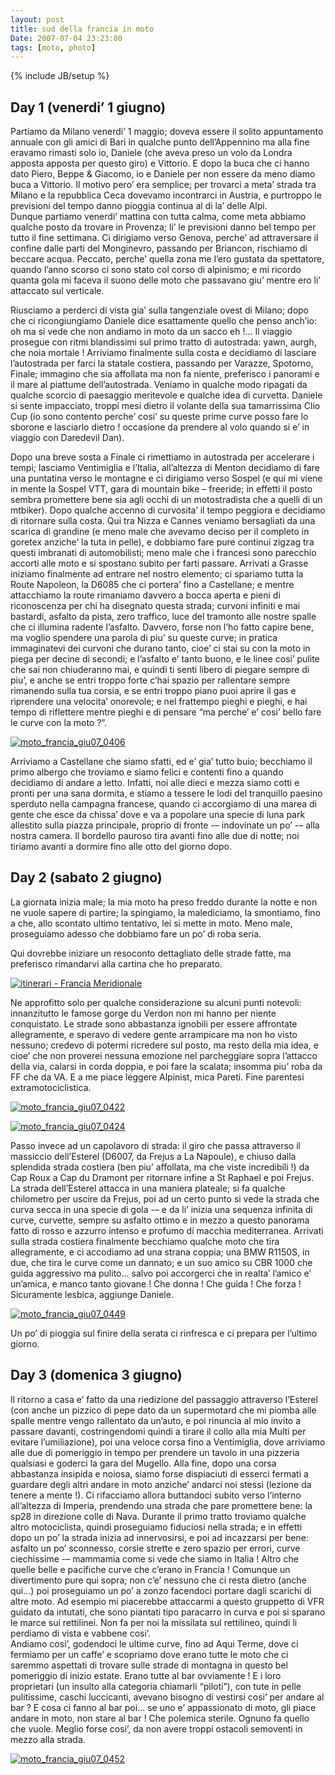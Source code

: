 ```yaml
---
layout: post
title: sud della francia in moto
Date: 2007-07-04 23:23:00
tags: [moto, photo]
---
```

{% include JB/setup %} 


## Day 1 (venerdi’ 1 giugno)
 
Partiamo da Milano venerdi’ 1 maggio; doveva essere il solito appuntamento annuale con gli amici di Bari in qualche punto dell’Appennino ma alla fine eravamo rimasti solo io, Daniele (che aveva preso un volo da Londra apposta apposta per questo giro) e Vittorio. E dopo la buca che ci hanno dato Piero, Beppe & Giacomo, io e Daniele per non essere da meno diamo buca a Vittorio. Il motivo pero’ era semplice; per trovarci a meta’ strada tra Milano e la repubblica Ceca dovevamo incontrarci in Austria, e purtroppo le previsioni del tempo danno pioggia continua al di la’ delle Alpi.  
Dunque partiamo venerdi’ mattina con tutta calma, come meta abbiamo qualche posto da trovare in Provenza; li’ le previsioni danno bel tempo per tutto il fine settimana. Ci dirigiamo verso Genova, perche’ ad attraversare il confine dalle parti del Monginevro, passando per Briancon, rischiamo di beccare acqua. Peccato, perche’ quella zona me l’ero gustata da spettatore, quando l’anno scorso ci sono stato col corso di alpinismo; e mi ricordo quanta gola mi faceva il suono delle moto che passavano giu’ mentre ero li’ attaccato sul verticale.  
  
Riusciamo a perderci di vista gia’ sulla tangenziale ovest di Milano; dopo che ci ricongiungiamo Daniele dice esattamente quello che penso anch’io: oh ma si vede che non andiamo in moto da un sacco eh !... Il viaggio prosegue con ritmi blandissimi sul primo tratto di autostrada: yawn, aurgh, che noia mortale ! Arriviamo finalmente sulla costa e decidiamo di lasciare l’autostrada per farci la statale costiera, passando per Varazze, Spotorno, Finale; immagino che sia affollata ma non fa niente, preferisco i panorami e il mare al piattume dell’autostrada. Veniamo in qualche modo ripagati da qualche scorcio di paesaggio meritevole e qualche idea di curvetta. Daniele si sente impacciato, troppi mesi dietro il volante della sua tamarrissima Clio Cup (io sono contento perche’ cosi’ su queste prime curve posso fare lo sborone e lasciarlo dietro ! occasione da prendere al volo quando si e’ in viaggio con Daredevil Dan).  
  
Dopo una breve sosta a Finale ci rimettiamo in autostrada per accelerare i tempi; lasciamo Ventimiglia e l’Italia, all’altezza di Menton decidiamo di fare una puntatina verso le montagne e ci dirigiamo verso Sospel (e qui mi viene in mente la Sospel VTT, gara di mountain bike – freeride; in effetti il posto sembra promettere bene sia agli occhi di un motostradista che a quelli di un mtbiker). Dopo qualche accenno di curvosita’ il tempo peggiora e decidiamo di ritornare sulla costa. Qui tra Nizza e Cannes veniamo bersagliati da una scarica di grandine (e meno male che avevamo deciso per il completo in goretex anziche’ la tuta in pelle), e dobbiamo fare pure continui zigzag tra questi imbranati di automobilisti; meno male che i francesi sono parecchio accorti alle moto e si spostano subito per farti passare. Arrivati a Grasse iniziamo finalmente ad entrare nel nostro elemento; ci spariamo tutta la Route Napoleon, la D6085 che ci portera’ fino a Castellane; e mentre attacchiamo la route rimaniamo davvero a bocca aperta e pieni di riconoscenza per chi ha disegnato questa strada; curvoni infiniti e mai bastardi, asfalto da pista, zero traffico, luce del tramonto alle nostre spalle che ci illumina radente l’asfalto. Davvero, forse non l’ho fatto capire bene, ma voglio spendere una parola di piu’ su queste curve; in pratica immaginatevi dei curvoni che durano tanto, cioe’ ci stai su con la moto in piega per decine di secondi; e l’asfalto e’ tanto buono, e le linee cosi’ pulite che sai non chiuderanno mai, e quindi ti senti libero di piegare sempre di piu’, e anche se entri troppo forte c’hai spazio per rallentare sempre rimanendo sulla tua corsia, e se entri troppo piano puoi aprire il gas e riprendere una velocita’ onorevole; e nel frattempo pieghi e pieghi, e hai tempo di riflettere mentre pieghi e di pensare “ma perche’ e’ cosi’ bello fare le curve con la moto ?”.  
  
[![moto_francia_giu07_0406](http://farm2.static.flickr.com/1267/719037387_035befa087.jpg)](http://www.flickr.com/photos/aadm/719037387/)  
  
Arriviamo a Castellane che siamo sfatti, ed e’ gia’ tutto buio; becchiamo il primo albergo che troviamo e siamo felici e contenti fino a quando decidiamo di andare a letto. Infatti, noi alle dieci e mezza siamo cotti e pronti per una sana dormita, e stiamo a tessere le lodi del tranquillo paesino sperduto nella campagna francese, quando ci accorgiamo di una marea di gente che esce da chissa’ dove e va a popolare una specie di luna park allestito sulla piazza principale, proprio di fronte -– indovinate un po’ -– alla nostra camera. Il bordello pauroso tira avanti fino alle due di notte; noi tiriamo avanti a dormire fino alle otto del giorno dopo.  
  
## Day 2 (sabato 2 giugno)
 
La giornata inizia male; la mia moto ha preso freddo durante la notte e non ne vuole sapere di partire; la spingiamo, la malediciamo, la smontiamo, fino a che, allo scontato ultimo tentativo, lei si mette in moto. Meno male, proseguiamo adesso che dobbiamo fare un po’ di roba seria.  
  
Qui dovrebbe iniziare un resoconto dettagliato delle strade fatte, ma preferisco rimandarvi alla cartina che ho preparato.  
  
[![itinerari - Francia Meridionale](http://farm2.static.flickr.com/1174/719069845_3d003ecf5f_m.jpg)](http://www.flickr.com/photos/aadm/719069845/)  
  
Ne approfitto solo per qualche considerazione su alcuni punti notevoli: innanzitutto le famose gorge du Verdon non mi hanno per niente conquistato. Le strade sono abbastanza ignobili per essere affrontate allegramente, e speravo di vedere gente arrampicare ma non ho visto nessuno; credevo di potermi ricredere sul posto, ma resto della mia idea, e cioe’ che non proverei nessuna emozione nel parcheggiare sopra l’attacco della via, calarsi in corda doppia, e poi fare la scalata; insomma piu’ roba da FF che da VA. E a me piace leggere Alpinist, mica Pareti. Fine parentesi extramotociclistica.  
  
[![moto_francia_giu07_0422](http://farm2.static.flickr.com/1241/719050081_ecb305bad2_m.jpg)](http://www.flickr.com/photos/aadm/719050081/)  
  
[![moto_francia_giu07_0424](http://farm2.static.flickr.com/1019/719932484_46f09b916d_m.jpg)](http://www.flickr.com/photos/aadm/719932484/)  
  
Passo invece ad un capolavoro di strada: il giro che passa attraverso il massiccio dell’Esterel (D6007, da Frejus a La Napoule), e chiuso dalla splendida strada costiera (ben piu’ affollata, ma che viste incredibili !) da Cap Roux a Cap du Dramont per ritornare infine a St Raphael e poi Frejus. La strada dell’Esterel attacca in una maniera plateale; si fa qualche chilometro per uscire da Frejus, poi ad un certo punto si vede la strada che curva secca in una specie di gola -– e da li’ inizia una sequenza infinita di curve, curvette, sempre su asfalto ottimo e in mezzo a questo panorama fatto di rosso e azzurro intenso e profumo di macchia mediterranea. Arrivati sulla strada costiera finalmente becchiamo qualche moto che tira allegramente, e ci accodiamo ad una strana coppia; una BMW R1150S, in due, che tira le curve come un dannato; e un suo amico su CBR 1000 che guida aggressivo ma pulito... salvo poi accorgerci che in realta’ l’amico e’ un’amica, e manco tanto giovane ! Che donna ! Che guida ! Che forza ! Sicuramente lesbica, aggiunge Daniele.  
  
[![moto_francia_giu07_0449](http://farm2.static.flickr.com/1306/719066113_32751fec45_m.jpg)](http://www.flickr.com/photos/aadm/719066113/)  
  
Un po’ di pioggia sul finire della serata ci rinfresca e ci prepara per l’ultimo giorno.  
  
## Day 3 (domenica 3 giugno)
  
Il ritorno a casa e’ fatto da una riedizione del passaggio attraverso l’Esterel (con anche un pizzico di pepe dato da un supermotard che mi piomba alle spalle mentre vengo rallentato da un’auto, e poi rinuncia al mio invito a passare davanti, costringendomi quindi a tirare il collo alla mia Multi per evitare l’umiliazione), poi una veloce corsa fino a Ventimiglia, dove arriviamo alle due di pomeriggio in tempo per prendere un tavolo in una pizzeria qualsiasi e goderci la gara del Mugello. Alla fine, dopo una corsa abbastanza insipida e noiosa, siamo forse dispiaciuti di esserci fermati a guardare degli altri andare in moto anziche’ andarci noi stessi (lezione da tenere a mente !). Ci rifacciamo allora buttandoci subito verso l’interno all’altezza di Imperia, prendendo una strada che pare promettere bene: la sp28 in direzione colle di Nava. Durante il primo tratto troviamo qualche altro motociclista, quindi proseguiamo fiduciosi nella strada; e in effetti dopo un po’ la strada inizia ad innervosirsi, e poi ad incazzarsi per bene: asfalto un po’ sconnesso, corsie strette e zero spazio per errori, curve ciechissime -– mammamia come si vede che siamo in Italia ! Altro che quelle belle e pacifiche curve che c’erano in Francia ! Comunque un divertimento pure qui sopra; non c’e’ nessuno che ci resta dietro (anche qui...) poi proseguiamo un po’ a zonzo facendoci portare dagli scarichi di altre moto. Ad esempio mi piacerebbe attaccarmi a questo gruppetto di VFR guidato da intutati, che sono piantati tipo paracarro in curva e poi si sparano le marce sui rettilinei. Non fa per noi la missilata sul rettilineo, quindi li perdiamo di vista e vabbene cosi’.  
Andiamo cosi’, godendoci le ultime curve, fino ad Aqui Terme, dove ci fermiamo per un caffe’ e scopriamo dove erano tutte le moto che ci saremmo aspettati di trovare sulle strade di montagna in questo bel pomeriggio di inizio estate. Erano tutte al bar ovviamente ! E i loro proprietari (un insulto alla categoria chiamarli “piloti”), con tute in pelle pulitissime, caschi luccicanti, avevano bisogno di vestirsi cosi’ per andare al bar ? E cosa ci fanno al bar poi... se uno e’ appassionato di moto, gli piace andare in moto, non stare al bar ! Che polemica sterile. Ognuno fa quello che vuole. Meglio forse cosi’, da non avere troppi ostacoli semoventi in mezzo alla strada.  
  
[![moto_francia_giu07_0452](http://farm2.static.flickr.com/1414/719068255_4bbf50ab76_m.jpg)](http://www.flickr.com/photos/aadm/719068255/)
